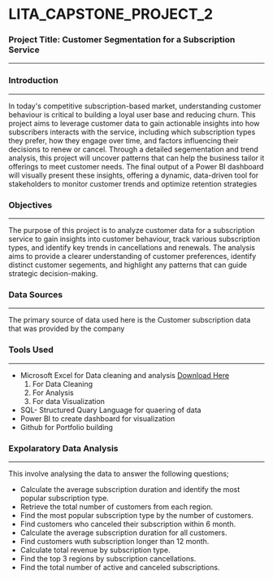 # LITA_CAPSTONE_PROJECT_2

### Project Title: Customer Segmentation for a Subscription Service
---
### Introduction
---
In today's competitive subscription-based market, understanding customer behaviour is critical to building a loyal user base and reducing churn. 
This project aims to leverage customer data to gain actionable insights into how subscribers interacts with the service, including which subscription types they prefer, how they engage over time, and factors influencing their decisions to renew or cancel. Through a detailed segementation and trend analysis, this project will uncover patterns that can help the business tailor it offerings to meet customer needs. The final output of a Power BI dashboard will visually present these insights, offering a dynamic, data-driven tool for stakeholders to monitor customer trends and optimize retention strategies

### Objectives
---
The purpose of this project is to analyze customer data for a subscription service to gain insights into customer behaviour, track various subscription types, and identify key trends in cancellations and renewals. The analysis aims to provide a clearer understanding of customer preferences, identify distinct customer segements, and highlight any patterns that can guide strategic decision-making.

### Data Sources
---
The primary source of data used here is the Customer subscription data that was provided by the company

### Tools Used
---

 - Microsoft Excel for Data cleaning and analysis [Download Here](https://www.microsoft.com)
    1. For Data Cleaning
    2. For Analysis
    3. For data Visualization
 - SQL- Structured Quary Language for quaering of data
 - Power BI to create dashboard for visualization
 - Github for Portfolio building

### Expolaratory Data Analysis
---
 This involve analysing the data to answer the following questions;
  - Calculate the average subscription duration and identify the most popular subscription type.
 - Retrieve the total number of customers from each region.
 - Find the most popular subscription type by the number of customers.
 - Find customers who canceled their subscription within 6 month.
 - Calculate the average subscription duration for all customers.
 - Find customers wuth subscription longer than 12 month.
 - Calculate total revenue by subscription type.
 - Find the top 3 regions by subscription cancellations.
 - Find the total number of active and canceled subscriptions.
